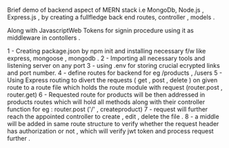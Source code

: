 Brief demo of backend aspect of MERN stack i.e MongoDb, Node.js , Express.js , by creating a fullfledge back end routes, controller , models .
<p>Along with JavascriptWeb Tokens for signin procedure using it as middleware in contollers .</p>
1 - Creating package.json by npm init and installing necessary f/w like express, mongoose , mongodb . 
2 - Importing all necessary tools and listening server on any port 
3 - using .env for storing crucial ecrypted links and port number.
4 - define routes for backend for eg /products , /users
5 - Using Express routing to divert the requests ( get , post , delete ) on given route to a route file which holds the route module with request
    (router.post , router.get)  
6 - Requested route for products will be then addressed in products routes which will hold all methods along with their controller function for eg : router.post ('/' , createproduct)
7 - request will further reach the appointed controller to create , edit  , delete the file .
8 -  a middle will be added in same route structure to verify whether the request header has authorization or not , which will verify jwt token and process request further . 
